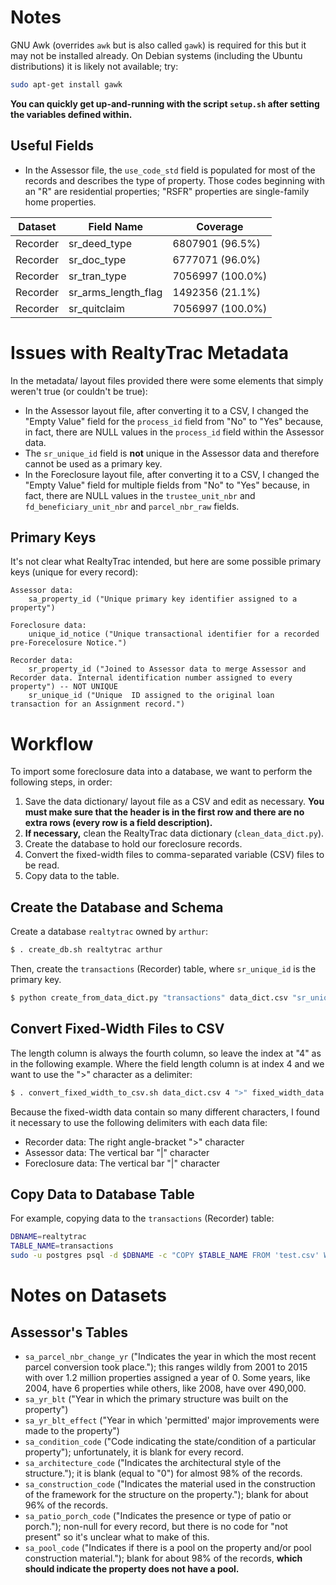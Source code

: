 Notes
=====

GNU Awk (overrides `awk` but is also called `gawk`) is required for this but it may not be installed already.
On Debian systems (including the Ubuntu distributions) it is likely not available; try:

```sh
sudo apt-get install gawk
```

**You can quickly get up-and-running with the script `setup.sh` after setting the variables defined within.**

Useful Fields
-------------

- In the Assessor file, the `use_code_std` field is populated for most of the records and describes the type of property. Those codes beginning with an "R" are residential properties; "RSFR" properties are single-family home properties.

| Dataset  | Field Name          | Coverage
|----------|---------------------|-----------------
| Recorder | sr_deed_type        | 6807901  (96.5%)
| Recorder | sr_doc_type         | 6777071  (96.0%)
| Recorder | sr_tran_type        | 7056997 (100.0%)
| Recorder | sr_arms_length_flag | 1492356  (21.1%)
| Recorder | sr_quitclaim        | 7056997 (100.0%)

Issues with RealtyTrac Metadata
===============================

In the metadata/ layout files provided there were some elements that simply weren't true (or couldn't be true):

* In the Assessor layout file, after converting it to a CSV, I changed the "Empty Value" field for the `process_id` field from "No" to "Yes" because, in fact, there are NULL values in the `process_id` field within the Assessor data.
* The `sr_unique_id` field is **not** unique in the Assessor data and therefore cannot be used as a primary key.
* In the Foreclosure layout file, after converting it to a CSV, I changed the "Empty Value" field for multiple fields from "No" to "Yes" because, in fact, there are NULL values in the `trustee_unit_nbr` and `fd_beneficiary_unit_nbr` and `parcel_nbr_raw` fields.

Primary Keys
------------

It's not clear what RealtyTrac intended, but here are some possible primary keys (unique for every record):

    Assessor data:
        sa_property_id ("Unique primary key identifier assigned to a property")

    Foreclosure data:
        unique_id_notice ("Unique transactional identifier for a recorded pre-Forecelosure Notice.")

    Recorder data:
        sr_property_id ("Joined to Assessor data to merge Assessor and Recorder data. Internal identification number assigned to every property") -- NOT UNIQUE
        sr_unique_id ("Unique  ID assigned to the original loan transaction for an Assignment record.")

Workflow
========

To import some foreclosure data into a database, we want to perform the following steps, in order:

1. Save the data dictionary/ layout file as a CSV and edit as necessary. **You must make sure that the header is in the first row and there are no extra rows (every row is a field description).**
2. **If necessary,** clean the RealtyTrac data dictionary (`clean_data_dict.py`).
3. Create the database to hold our foreclosure records.
4. Convert the fixed-width files to comma-separated variable (CSV) files to be read.
5. Copy data to the table.

Create the Database and Schema
------------------------------

Create a database `realtytrac` owned by `arthur`:

```sh
$ . create_db.sh realtytrac arthur
```

Then, create the `transactions` (Recorder) table, where `sr_unique_id` is the primary key.

```sh
$ python create_from_data_dict.py "transactions" data_dict.csv "sr_unique_id" | sudo -u postgres psql -d $DBNAME -f -
```

Convert Fixed-Width Files to CSV
--------------------------------

The length column is always the fourth column, so leave the index at "4" as in the following example.
Where the field length column is at index 4 and we want to use the ">" character as a delimiter:

```sh
$ . convert_fixed_width_to_csv.sh data_dict.csv 4 ">" fixed_width_data.txt > output.csv
```

Because the fixed-width data contain so many different characters, I found it necessary to use the following delimiters with each data file:

* Recorder data: The right angle-bracket ">" character
* Assessor data: The vertical bar "|" character
* Foreclosure data: The vertical bar "|" character

Copy Data to Database Table
---------------------------

For example, copying data to the `transactions` (Recorder) table:

```sh
DBNAME=realtytrac
TABLE_NAME=transactions
sudo -u postgres psql -d $DBNAME -c "COPY $TABLE_NAME FROM 'test.csv' WITH DELIMITER '>' NULL AS ''"
```

Notes on Datasets
=================

Assessor's Tables
-----------------

* `sa_parcel_nbr_change_yr` ("Indicates the year in which the most recent parcel conversion took place."); this ranges wildly from 2001 to 2015 with over 1.2 million properties assigned a year of 0. Some years, like 2004, have 6 properties while others, like 2008, have over 490,000.
* `sa_yr_blt` ("Year in which the primary structure was built on the property")
* `sa_yr_blt_effect` ("Year in which 'permitted' major improvements were made to the property")
* `sa_condition_code` ("Code indicating the state/condition of a particular property"); unfortunately, it is blank for every record.
* `sa_architecture_code` ("Indicates the architectural style of the structure."); it is blank (equal to "0") for almost 98% of the records.
* `sa_construction_code` ("Indicates the material used in the construction of the framework for the structure on the  property."); blank for about 96% of the records.
* `sa_patio_porch_code` ("Indicates the presence or type of patio or porch."); non-null for every record, but there is no code for "not present" so it's unclear what to make of this.
* `sa_pool_code` ("Indicates if there is a pool on the property and/or pool construction material."); blank for about 98% of the records, **which should indicate the property does not have a pool.**
